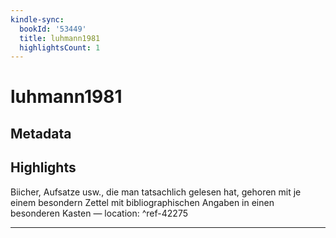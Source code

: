 ```yaml
---
kindle-sync:
  bookId: '53449'
  title: luhmann1981
  highlightsCount: 1
---
```

# luhmann1981
## Metadata


## Highlights
Biicher, Aufsatze usw., die man tatsachlich gelesen hat, gehoren mit je einem besondern Zettel mit bibliographischen Angaben in einen besonderen Kasten — location: []() ^ref-42275

---

